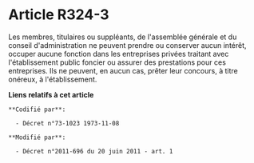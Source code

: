 # Article R324-3

Les membres, titulaires ou suppléants, de l'assemblée générale et du conseil d'administration ne peuvent prendre ou conserver
aucun intérêt, occuper aucune fonction dans les entreprises privées traitant avec l'établissement public foncier ou assurer
des prestations pour ces entreprises. Ils ne peuvent, en aucun cas, prêter leur concours, à titre onéreux, à l'établissement.

**Liens relatifs à cet article**

	**Codifié par**:

	  - Décret n°73-1023 1973-11-08

	**Modifié par**:

	  - Décret n°2011-696 du 20 juin 2011 - art. 1

